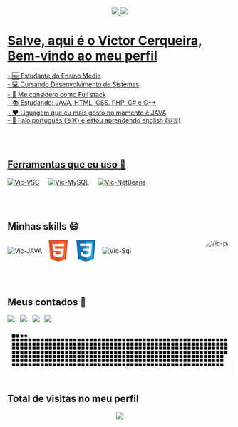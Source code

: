 <div align="center">
  <a href="https://github.com/brenaki">
  <img height="180em" src="https://github-readme-stats.vercel.app/api?username=brenaki&show_icons=true&theme=gotham&include_all_commits=true&count_private=true"/>
  <img height="180em" src="https://github-readme-stats.vercel.app/api/top-langs/?username=brenaki&theme=gotham"/>
</div>
  
# Salve, aqui é o Victor Cerqueira, Bem-vindo ao meu perfil  
  <div>
- 🆕 Estudante do Ensino Médio<br>
- 💻 Cursando Desenvolvimento de Sistemas<br>
- 🔭 Me considero como Full stack<br>
- 📚 Estudando: JAVA, HTML, CSS, PHP, C# e C++<br>
- ❤️ Liguagem que eu mais gosto no momento é JAVA<br>
- 💬 Falo português (🇧🇷) e estou aprendendo english (🇺🇸)<br>
</div>
  
  <br><br>

## Ferramentas que eu uso 💼
  <div style="display: inline_block">
  <a href="https://code.visualstudio.com/download" target="_blank"><img align="center" alt="Vic-VSC" height="50" width="50" src="https://cdn.discordapp.com/attachments/796077210720272394/903048001549922335/VSC.png"></a>
  &nbsp;&nbsp;&nbsp;
  <a href="https://www.mysql.com/downloads/" target="_blank"><img align="center" alt="Vic-MySQL" height="50" width="50" src="https://cdn.discordapp.com/attachments/796077210720272394/903047997301063720/MY-SQL.png"></a>
  &nbsp;&nbsp;&nbsp;
  <a href="https://netbeans.apache.org/download/index.html" target="_blank"><img align="center" alt="Vic-NetBeans" height="50" width="50" src="https://cdn.discordapp.com/attachments/796077210720272394/903048000178389082/NETBEANS.png"></a>
  </div>

  <br><br>

  ## Minhas skills 😄
<div style="display: inline_block">
  <img align="center" alt="Vic-JAVA" height="50" width="70" src="https://img.shields.io/badge/Java-ED8B00?style=for-the-badge&logo=java&logoColor=white">
  &nbsp;
  <img align="center" alt="Vic-HTML" height="50" width="50" src="https://raw.githubusercontent.com/devicons/devicon/master/icons/html5/html5-original.svg">
  &nbsp;
  <img align="center" alt="Vic-CSS" height="50" width="50" src="https://raw.githubusercontent.com/devicons/devicon/master/icons/css3/css3-original.svg">
  &nbsp;
  <img align="center" alt="Vic-Sql" height="50" width="70" src="https://img.shields.io/badge/MySQL-00000F?style=for-the-badge&logo=mysql&logoColor=white">
  &nbsp;
  <img align="right" alt="Vic-pic" height="150" style="border-radius:50px;" src="https://cdn.discordapp.com/attachments/782912374797500417/901906862889386005/C3Xr.gif"
</div>
  
  <br><br>
  
  ## Meus contados :iphone:
<div>
  <a href="https://instagram.com/victor_angelolc" target="_blank"><img src="https://img.shields.io/badge/-Instagram-%23E4405F?style=for-the-badge&logo=instagram&logoColor=white" target="_blank"></a>
  &nbsp;
  <a href="https://steamcommunity.com/profiles/76561198798646904" target="_blank"><img src="https://img.shields.io/badge/Steam-000000?style=for-the-badge&logo=steam&logoColor=white" target="_blank"></a>
  &nbsp;
  <a href = "mailto:victor.legat.cerqueira@gmail.com"><img src="https://img.shields.io/badge/-Gmail-%23333?style=for-the-badge&logo=gmail&logoColor=white" target="_blank"></a>
  &nbsp;
  <a href="https://www.linkedin.com/in/victor-cerqueira-405055223" target="_blank"><img src="https://img.shields.io/badge/-LinkedIn-%230077B5?style=for-the-badge&logo=linkedin&logoColor=white" target="_blank"></a> 
 
  ![Snake animation](https://github.com/brenaki/brenaki/blob/output/github-contribution-grid-snake.svg)
 
  ## Total de visitas no meu perfil<br>
 <p align="center"> 
   <img alingn="center" src="https://profile-counter.glitch.me/brenaki/count.svg" />
 </p>
  
</div>

